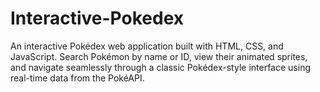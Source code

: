 # Interactive-Pokedex
An interactive Pokédex web application built with HTML, CSS, and JavaScript. Search Pokémon by name or ID, view their animated sprites, and navigate seamlessly through a classic Pokédex-style interface using real-time data from the PokéAPI.
